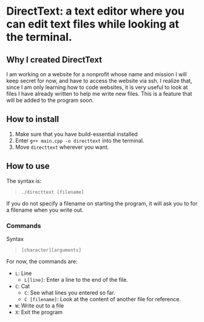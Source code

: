 # DirectText: a text editor where you can edit text files while looking at the terminal.
## Why I created DirectText
I am working on a website for a nonprofit whose name and mission I will keep secret for now, and have to access the website via ssh. I realize that, since I am only learning how to code websites, it is very useful to look at files I have already written to help me write new files. This is a feature that will be added to the program soon.
## How to install
1. Make sure that you have build-essential installed
2. Enter `g++ main.cpp -o directtext` into the terminal.
3. Move `directtext` wherever you want.
## How to use
The syntax is:
> `./directtext [filename]`

If you do not specify a filename on starting the program, it will ask you to for a filename when you write out.
### Commands
Syntax
> `[character][arguments]`

For now, the commands are:
* `L`: Line
  * `L[line]`: Enter a line to the end of the file.
* `C`: Cat
  * `C`: See what lines you entered so far.
  * `C [filename]`: Look at the content of another file for reference.
* `W`: Write out to a file
* `X`: Exit the program
